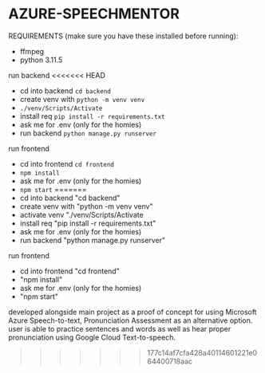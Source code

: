# AZURE-SPEECHMENTOR

REQUIREMENTS (make sure you have these installed before running):
- ffmpeg
- python 3.11.5

run backend
<<<<<<< HEAD
- cd into backend `cd backend`
- create venv with `python -m venv venv`
- `./venv/Scripts/Activate`
- install req `pip install -r requirements.txt`
- ask me for .env (only for the homies)
- run backend `python manage.py runserver`

run frontend
- cd into frontend `cd frontend`
- `npm install`
- ask me for .env (only for the homies)
- `npm start`
=======
- cd into backend "cd backend"
- create venv with "python -m venv venv"
- activate venv "./venv/Scripts/Activate
- install req "pip install -r requirements.txt"
- ask me for .env (only for the homies)
- run backend "python manage.py runserver"

run frontend
- cd into frontend "cd frontend"
- "npm install"
- ask me for .env (only for the homies)
- "npm start"


developed alongside main project as a proof of concept for using Microsoft Azure Speech-to-text, Pronunciation Assessment as an alternative option.
user is able to practice sentences and words as well as hear proper pronunciation using Google Cloud Text-to-speech.
>>>>>>> 177c14af7cfa428a40114601221e064400718aac
